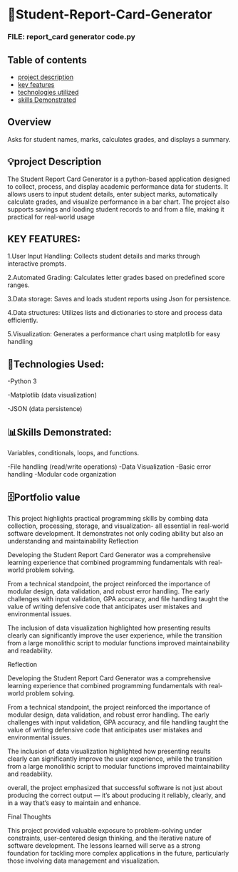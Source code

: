 # 🥇Student-Report-Card-Generator
### FILE: report_card generator code.py
## Table of contents
 
  - [project description](#project-description)
  - [key features](#key-features)
  - [technologies utilized](@technologies-utilized)
  - [skills Demonstrated](#skills-demonstrated)
  

## Overview
Asks for student names, marks, calculates grades, and displays a summary.

## 💡project Description
The Student  Report Card Generator is a python-based application designed to collect, process, and display academic performance data for students. It allows users to input student details, enter subject marks, automatically calculate grades, and visualize performance in a bar chart. The project also supports savings and loading student records to and from a file, making it practical for real-world usage

## KEY FEATURES:
1.User Input Handling: Collects student details and marks through interactive prompts.

2.Automated Grading: Calculates letter grades based on predefined score ranges.

3.Data storage: Saves and loads student reports using Json for persistence.

4.Data structures: Utilizes lists and dictionaries to store and process data efficiently.

5.Visualization: Generates a performance chart using matplotlib for easy handling

## 🧰Technologies Used:
-Python 3

-Matplotlib (data visualization)

-JSON (data persistence)

## 📊Skills Demonstrated:
Variables, conditionals, loops, and functions.
 
 -File handling (read/write operations)
 -Data Visualization
 -Basic error handling
 -Modular code organization

 ## 🗄️Portfolio value
This project highlights practical programming skills by combing data collection, processing, storage, and visualization- all essential in real-world software development. It demonstrates not only coding ability but also an understanding and maintainability
Reflection

Developing the Student Report Card Generator was a comprehensive learning experience that combined programming fundamentals with real-world problem solving.

From a technical standpoint, the project reinforced the importance of modular design, data validation, and robust error handling. The early challenges with input validation, GPA accuracy, and file handling taught the value of writing defensive code that anticipates user mistakes and environmental issues.

The inclusion of data visualization highlighted how presenting results clearly can significantly improve the user experience, while the transition from a large monolithic script to modular functions improved maintainability and readability.

Reflection

Developing the Student Report Card Generator was a comprehensive learning experience that combined programming fundamentals with real-world problem solving.

From a technical standpoint, the project reinforced the importance of modular design, data validation, and robust error handling. The early challenges with input validation, GPA accuracy, and file handling taught the value of writing defensive code that anticipates user mistakes and environmental issues.

The inclusion of data visualization highlighted how presenting results clearly can significantly improve the user experience, while the transition from a large monolithic script to modular functions improved maintainability and readability.

overall, the project emphasized that successful software is not just about producing the correct output — it’s about producing it reliably, clearly, and in a way that’s easy to maintain and enhance.


Final Thoughts

This project provided valuable exposure to problem-solving under constraints, user-centered design thinking, and the iterative nature of software development. The lessons learned will serve as a strong foundation for tackling more complex applications in the future, particularly those involving data management and visualization.





